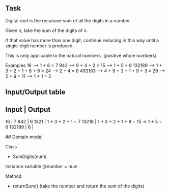 ## Task

Digital root is the recursive sum of all the digits in a number.

Given n, take the sum of the digits of n.

If that value has more than one digit, continue reducing in this way until a single-digit number is produced.

This is only applicable to the natural numbers. (positive whole numbers)

Examples
    16  -->  1 + 6 = 7
   942  -->  9 + 4 + 2 = 15  -->  1 + 5 = 6
132189  -->  1 + 3 + 2 + 1 + 8 + 9 = 24  -->  2 + 4 = 6
493193  -->  4 + 9 + 3 + 1 + 9 + 3 = 29  -->  2 + 9 = 11  -->  1 + 1 = 2


## Input/Output table

Input     |    Output
-----------------------
16        |     7
942       |     6
1321      |     1 + 3 + 2 + 1 = 7
13218     |     1 + 3 + 2 + 1 + 8 = 15 => 1 + 5 = 6
132189    |     6
          |

## Domain model

Class
- SumDigits(num)

Instance variable
@number = num

Method
- returnSum()
(take the number and return the sum of the digits)
